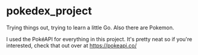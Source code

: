 # pokedex_project
Trying things out, trying to learn a little Go. Also there are Pokemon.

I used the PokéAPI for everything in this project. 
It's pretty neat so if you're interested, check that out over at https://pokeapi.co/
